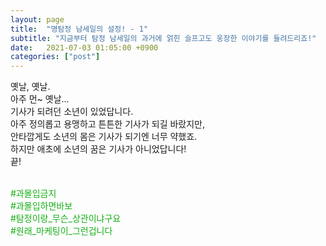 ```yaml
---
layout: page
title:  "명탐정 남세일의 설정! - 1"
subtitle: "지금부터 탐정 남세일의 과거에 얽힌 슬프고도 웅장한 이야기를 들려드리죠!"
date:   2021-07-03 01:05:00 +0900
categories: ["post"]
---
```


옛날, 옛날.<br>
아주 먼~ 옛날...<br>
기사가 되려던 소년이 있었답니다.<br>
아주 정의롭고 용맹하고 튼튼한 기사가 되길 바랐지만,<br>
안타깝게도 소년의 몸은 기사가 되기엔 너무 약했죠.<br>
하지만 애초에 소년의 꿈은 기사가 아니었답니다!<br>
끝!<br><br>

<p style="color: #13b013;">
&#35;과몰입금지<br>
&#35;과몰입하면바보<br>
&#35;탐정이랑&#95;무슨&#95;상관이냐구요<br>
&#35;원래&#95;마케팅이&#95;그런겁니다<br>
</p>
